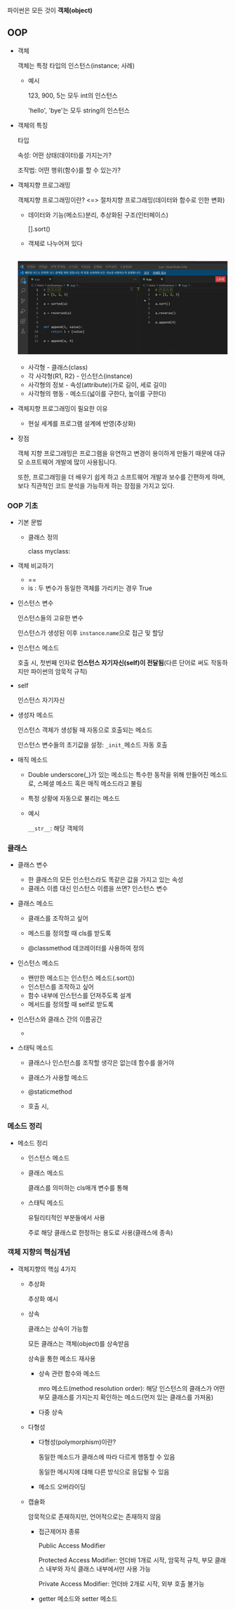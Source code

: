 파이썬은 모든 것이 **객체(object)**

## OOP

- 객체

  객체는 특정 타입의 인스턴스(instance; 사례)

  - 예시

    123, 900, 5는 모두 int의 인스턴스

    'hello', 'bye'는 모두 string의 인스턴스

- 객체의 특징

  타입

  속성: 어떤 상태(데이터)를 가지는가?

  조작법: 어떤 행위(함수)를 할 수 있는가?

- 객체지향 프로그래밍

  객체지향 프로그래밍이란?  <=> 절차지향 프로그래밍(데이터와 함수로 인한 변화)

  - 데이터와 기능(메소드)분리, 추상화된 구조(인터페이스)

    [].sort()

  - 객체로 나누어져 있다

  ​    ![image-20220126092252967](220126.assets/image-20220126092252967.png)

  - 사각형 - 클래스(class)
  - 각 사각형(R1, R2) - 인스턴스(instance)
  - 사각형의 정보 - 속성(attribute)(가로 길이, 세로 길이)
  - 사각형의 행동 - 메소드(넓이를 구한다, 높이를 구한다)

- 객체지향 프로그래밍이 필요한 이유

  - 현실 세계를 프로그램 설계에 반영(추상화)

- 장점

  객체 지향 프로그래밍은 프로그램을 유연하고 변경이 용이하게 만들기 때문에 대규모 소프트웨어 개발에 많이 사용됩니다.

  또한, 프로그래밍을 더 배우기 쉽게 하고 소프트웨어 개발과 보수를 간편하게 하며, 보다 직관적인 코드 분석을 가능하게 하는 장점을 가지고 있다.



### OOP 기초

- 기본 문법

  - 클래스 정의

    class myclass:

- 객체 비교하기

  - ==
  - is : 두 변수가 동일한 객체를 가리키는 경우 True

- 인스턴스 변수

  인스턴스들의 고유한 변수

  인스턴스가 생성된 이후 `instance`.`name`으로 접근 및 할당

- 인스턴스 메소드

  호출 시, 첫번째 인자로 **인스턴스 자기자신(self)이 전달됨**(다른 단어로 써도 작동하지만 파이썬의 암묵적 규칙)

- self

  인스턴스 자기자신

- 생성자 메소드

  인스턴스 객체가 생성될 때 자동으로 호출되는 메소드

  인스턴스 변수들의 초기값을 설정: `_init_`메소드 자동 호출

- 매직 메소드

  - Double underscore(_)가 있는 메소드는 특수한 동작을 위해 만들어진 메소드로, 스페셜 메소드 혹은 매직 메소드라고 불림

  - 특정 상황에 자동으로 불리는 메소드

  - 예시

    `__str__`: 해당 객체의 

 

### 클래스

- 클래스 변수

  - 한 클래스의 모든 인스턴스라도 똑같은 값을 가지고 있는 속성
  - 클래스 이름 대신 인스턴스 이름을 쓰면? 인스턴스 변수

- 클래스 메소드

  - 클래스를 조작하고 싶어
  - 메스드를 정의할 때 cls를 받도록

  - @classmethod 데코레이터를 사용하여 정의

- 인스턴스 메소드
  - 왠만한 메소드는 인스턴스 메소드(.sort())
  - 인스턴스를 조작하고 싶어
  - 함수 내부에 인스턴스를 던져주도록 설계
  - 메서드를 정의할 때 self로 받도록

- 인스턴스와 클래스 간의 이름공간

  - 

- 스태틱 메소드

  - 클래스나 인스턴스를 조작할 생각은 없는데 함수를 쓸거야

  - 클래스가 사용할 메소드
  - @staticmethod
  - 호출 시,



### 메소드 정리

- 메소드 정리

  - 인스턴스 메소드

  - 클래스 메소드

    클래스를 의미하는 cls매개 변수를 통해

  - 스태틱 메소드

    유틸리티적인 부분들에서 사용

    주로 해당 클래스로 한정하는 용도로 사용(클래스에 종속)

### 객체 지향의 핵심개념

- 객체지향의 핵심 4가지

  - 추상화

    추상화 예시

  - 상속

    클래스는 상속이 가능함

    모든 클래스는 객체(object)를 상속받음

    상속을 통한 메소드 재사용

    - 상속 관련 함수와 메소드

      mro 메소드(method resolution order): 해당 인스턴스의 클래스가 어떤 부모 클래스를 가지는지 확인하는 메소드(먼저 있는 클래스를 가져옴)

    - 다중 상속

  - 다형성

    - 다형성(polymorphism)이란?

      동일한 메소드가 클래스에 따라 다르게 행동할 수 있음

      동일한 메시지에 대해 다른 방식으로 응답될 수 있음

    - 메소드 오버라이딩

  - 캡슐화

    암묵적으로 존재하지만, 언어적으로는 존재하지 않음

    - 접근제어자 종류

      Public Access Modifier

      Protected Access Modifier: 언더바 1개로 시작, 암묵적 규칙, 부모 클래스 내부와 자식 클래스 내부에서만 사용 가능

      Private Access Modifier: 언더바 2개로 시작, 외부 호출 불가능

    - getter 메소드와 setter 메소드